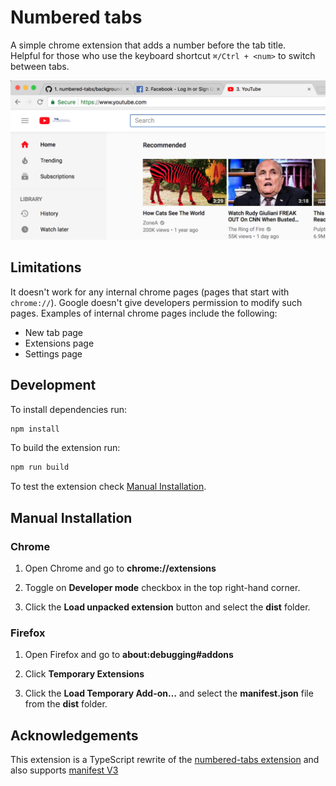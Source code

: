 # Numbered tabs

A simple chrome extension that adds a number before the tab title.  
Helpful for those who use the keyboard shortcut `⌘/Ctrl + <num>` to switch between tabs.

![example-image](screenshot.png)


## Limitations

It doesn't work for any internal chrome pages (pages that start with `chrome://`). Google doesn't give developers permission to modify such pages.
Examples of internal chrome pages include the following:

- New tab page
- Extensions page
- Settings page

## Development 

To install dependencies run:

```sh
npm install
```

To build the extension run:

```sh
npm run build
```

To test the extension check [Manual Installation](#manual-installation).

## Manual Installation

### Chrome

1. Open Chrome and go to **chrome://extensions**

2. Toggle on **Developer mode** checkbox in the top right-hand corner.

3. Click the **Load unpacked extension** button and select the **dist** folder.

### Firefox

1. Open Firefox and go to **about:debugging#addons**

2. Click **Temporary Extensions**

3. Click the **Load Temporary Add-on…** and select the **manifest.json** file from the **dist** folder.


## Acknowledgements

This extension is a TypeScript rewrite of the [numbered-tabs extension](https://github.com/narinluangrath/numbered-tabs) and also supports [manifest V3](https://developer.chrome.com/docs/extensions/mv3/intro)
